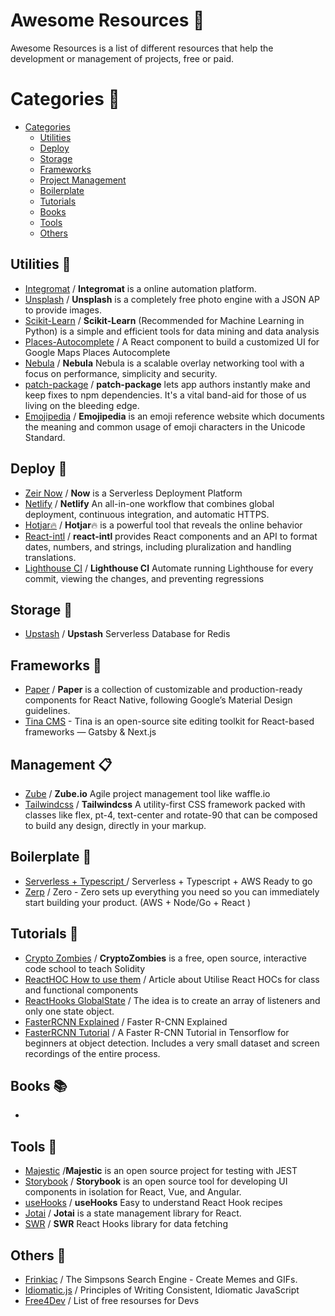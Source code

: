 # Awesome Resources :notebook:
Awesome Resources is a list of different resources that help the development or management of projects, free or paid.

# Categories :bookmark_tabs:

- [Categories](#categories)
    - [Utilities](#utilities-wrench)
    - [Deploy](#deploy-electric_plug)
    - [Storage ](#storage-floppy_disk)
    - [Frameworks](#frameworks-art)
    - [Project Management](#management-clipboard)
    - [Boilerplate](#boilerplate-gem)
    - [Tutorials](#tutorials-notebook_with_decorative_cover)
    - [Books](#books-books)
    - [Tools](#tools-flashlight)
    - [Others](#others-christmas_tree)
  
  
## Utilities :wrench:
* [Integromat](https://www.integromat.com/en/) / **Integromat** is a online automation platform.
* [Unsplash](https://unsplash.com/developers) / **Unsplash** is a completely free photo engine with a JSON AP to provide images.
* [Scikit-Learn](https://scikit-learn.org/stable/) / **Scikit-Learn** (Recommended for Machine Learning in Python) is a simple and efficient tools for data mining and data analysis
* [Places-Autocomplete](https://github.com/hibiken/react-places-autocomplete) / A React component to build a customized UI for Google Maps Places Autocomplete
* [Nebula](https://github.com/slackhq/nebula) / **Nebula** Nebula is a scalable overlay networking tool with a focus on performance, simplicity and security.
* [patch-package](https://github.com/ds300/patch-package) / **patch-package** lets app authors instantly make and keep fixes to npm dependencies. It's a vital band-aid for those of us living on the bleeding edge.
* [Emojipedia](https://emojipedia.org/) / **Emojipedia**  is an emoji reference website which documents the meaning and common usage of emoji characters in the Unicode Standard.

## Deploy :electric_plug:
* [Zeir Now](https://zeit.co/now) / **Now** is a Serverless Deployment Platform
* [Netlify](https://www.netlify.com/) / **Netlify** An all-in-one workflow that combines global deployment, continuous integration, and automatic HTTPS.
* [Hotjar:fire:](https://www.hotjar.com) / **Hotjar**:fire: is a powerful tool that reveals the online behavior
* [React-intl](https://github.com/formatjs/react-intl) / **react-intl** provides React components and an API to format dates, numbers, and strings, including pluralization and handling translations.
* [Lighthouse CI](https://github.com/GoogleChrome/lighthouse-ci) / **Lighthouse CI** Automate running Lighthouse for every commit, viewing the changes, and preventing regressions

## Storage :floppy_disk:
* [Upstash](https://upstash.com/) / **Upstash** Serverless Database for Redis

## Frameworks :art:
* [Paper](https://callstack.github.io/react-native-paper/) / **Paper** is a collection of customizable and production-ready components for React Native, following Google’s Material Design guidelines.
* [Tina CMS](https://tinacms.org/) - Tina is an open-source site editing toolkit for React-based frameworks — Gatsby & Next.js
## Management :clipboard:
* [Zube](https://zube.io) / **Zube.io** Agile project management tool like waffle.io
* [Tailwindcss](https://tailwindcss.com/) / **Tailwindcss** A utility-first CSS framework packed with classes like flex, pt-4, text-center and rotate-90 that can be composed to build any design, directly in your markup.

## Boilerplate :gem:
* [Serverless + Typescript ](https://github.com/FedeMadoery/serverles-nodejs-typescript) / Serverless + Typescript + AWS Ready to go
* [Zerp](https://github.com/commitdev/zero) / Zero - Zero sets up everything you need so you can immediately start building your product. (AWS + Node/Go + React )

## Tutorials :notebook_with_decorative_cover:
* [Crypto Zombies](https://cryptozombies.io/en/course) / **CryptoZombies** is a free, open source, interactive code school to teach Solidity
* [ReactHOC How to use them](https://medium.com/@rossbulat/how-to-use-react-higher-order-components-c0be6821eb6c) / Article about Utilise React HOCs for class and functional components
* [ReactHooks GlobalState](https://medium.com/javascript-in-plain-english/state-management-with-react-hooks-no-redux-or-context-api-8b3035ceecf8) / The idea is to create an array of listeners and only one state object.
* [FasterRCNN Explained](https://medium.com/@smallfishbigsea/faster-r-cnn-explained-864d4fb7e3f8) / Faster R-CNN Explained
* [FasterRCNN Tutorial](https://github.com/jaspereb/FasterRCNNTutorial) / A Faster R-CNN Tutorial in Tensorflow for beginners at object detection. Includes a very small dataset and screen recordings of the entire process.

## Books :books:
*

## Tools :flashlight:
* [Majestic](https://github.com/Raathigesh/majestic/) /**Majestic** is an open source project for testing with JEST
* [Storybook](https://storybook.js.org/) / **Storybook** is an open source tool for developing UI components in isolation for React, Vue, and Angular.
* [useHooks](https://github.com/gragland/usehooks) / **useHooks** Easy to understand React Hook recipes
* [Jotai](https://github.com/pmndrs/jotai) / **Jotai** is a state management library for React.
* [SWR](https://swr.vercel.app/) / **SWR** React Hooks library for data fetching

## Others :christmas_tree:
* [Frinkiac](https://frinkiac.com/) / The Simpsons Search Engine - Create Memes and GIFs.
* [Idiomatic.js](https://github.com/rwaldron/idiomatic.js) / Principles of Writing Consistent, Idiomatic JavaScript
* [Free4Dev](https://free-for.dev/) / List of free resourses for Devs
